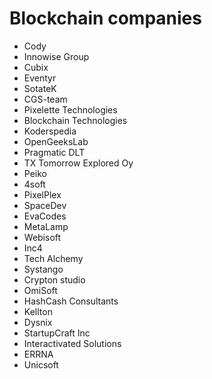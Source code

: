 # Blockchain companies
* Cody
* Innowise Group
* Cubix
* Eventyr
* SotateK
* CGS-team
* Pixelette Technologies
* Blockchain Technologies
* Koderspedia
* OpenGeeksLab
* Pragmatic DLT
* TX Tomorrow Explored Oy
* Peiko
* 4soft
* PixelPlex
* SpaceDev
* EvaCodes
* MetaLamp
* Webisoft
* Inc4
* Tech Alchemy
* Systango
* Crypton studio
* OmiSoft
* HashCash Consultants
* Kellton
* Dysnix
* StartupCraft Inc
* Interactivated Solutions
* ERRNA
* Unicsoft
